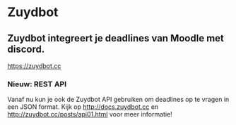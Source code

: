 # Zuydbot
## Zuydbot integreert je deadlines van Moodle met discord.
https://zuydbot.cc

### Nieuw: REST API
Vanaf nu kun je ook de Zuydbot API gebruiken om deadlines op te vragen in een JSON format. Kijk op http://docs.zuydbot.cc en http://zuydbot.cc/posts/api01.html voor meer informatie!

